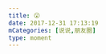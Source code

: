 ```yaml
---
title: 😮
date: 2017-12-31 17:13:19
mCategories: [说说,朋友圈]
type: moment
---
```


<div id="pics-20171231171319"></div>

<script>
var data = [
    {"link": "2017-12-31_000000.jpeg", "type": "shuoshuo"},
    {"link": "2017-12-31_000001.jpeg", "type": "shuoshuo"}
];
picsRender(data, "pics-20171231171319");
</script>
